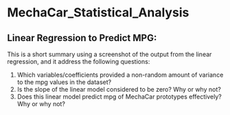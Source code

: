 # MechaCar_Statistical_Analysis
## Linear Regression to Predict MPG:
This is a short summary using a screenshot of the output from the linear regression, and it address the following questions:

1. Which variables/coefficients provided a non-random amount of variance to the mpg values in the dataset?
2. Is the slope of the linear model considered to be zero? Why or why not?
3. Does this linear model predict mpg of MechaCar prototypes effectively? Why or why not?


